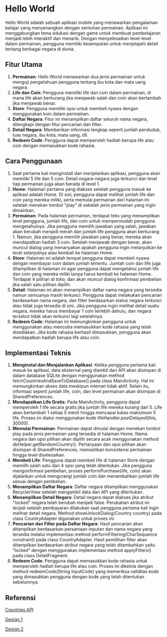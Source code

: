 # Hello World
Hello World adalah sebuah aplikasi mobile yang menawarkan pengalaman belajar yang menyenangkan dengan sentuhan permainan. Aplikasi ini menggabungkan tema edukasi dengan game untuk membuat pembelajaran menjadi lebih interaktif dan menarik. Dengan menyelesaikan level-level dalam permainan, pengguna memiliki kesempatan untuk menjelajahi detail tentang berbagai negara di dunia.

## Fitur Utama
1.	**Permainan**: Hello World menawarkan dua jenis permainan untuk menguji pengetahuan pengguna tentang ibu kota dan mata uang negara.
2.	**Life dan Coin**: Pengguna memiliki life dan coin dalam permainan, di mana life akan berkurang jika menjawab salah dan coin akan bertambah jika menjawab benar.
3.	**Store**: Pengguna memiliki opsi untuk membeli nyawa dengan menggunakan koin dalam permainan.
4.	**Daftar Negara**: Fitur ini menampilkan daftar seluruh nama negara, dilengkapi dengan fitur pencarian dan filter.
5.	**Detail Negara**: Memberikan informasi lengkap seperti jumlah penduduk, luas negara, ibu kota, mata uang, dll.
6.	**Redeem Code**: Pengguna dapat memperoleh hadiah berupa life atau coin dengan memasukkan kode rahasia.

## Cara Penggunaan
1.	Saat pertama kali menginstall dan menjalankan aplikasi, pengguna akan memiliki 5 life dan 5 coin. Detail negara-negara juga terkunci dan level tiap permainan juga akan berada di level 1. 
2.	**Home**: Halaman pertama yang diakses setelah pengguna masuk ke aplikasi adalah Home. Di sini, pengguna dapat melihat jumlah life dan coin yang mereka miliki, serta memulai permainan dari halaman ini setelah menekan tombol "play" di sebelah jenis permainan yang ingin dimainkan.
3.	**Permainan**: Pada halaman permainan, terdapat teks yang menampilkan level pengguna, jumlah life, dan coin untuk mempermudah pengguna mengetahuinya. Jika pengguna memilih jawaban yang salah, jawaban akan berubah menjadi merah dan jumlah life pengguna akan berkurang 1. Namun, jika pengguna memilih jawaban yang benar, mereka akan mendapatkan hadiah 3 coin. Setelah menjawab dengan benar, akan muncul dialog yang menanyakan apakah pengguna ingin melanjutkan ke level selanjutnya atau kembali ke halaman Home.
4.	**Store**: Halaman ini adalah tempat pengguna dapat membeli nyawa dengan membayar coin dalam jumlah tertentu. Jumlah coin dan life juga ditampilkan di halaman ini agar pengguna dapat mengetahui jumlah life dan coin yang mereka miliki tanpa harus kembali ke halaman Home. Terdapat 4 pilihan di toko, dan akan muncul dialog konfirmasi pembelian jika salah satu pilihan dipilih.
5.	**Detail**: Halaman ini akan menampilkan daftar nama negara yang tersedia namun semuanya masih terkunci. Pengguna dapat melakukan pencarian berdasarkan nama negara, dan filter berdasarkan status negara terkunci atau tidak juga tersedia di sini. Jika pengguna ingin melihat detail suatu negara, mereka harus membayar 1 coin terlebih dahulu, dan negara tersebut tidak akan terkunci lagi setelahnya.
6.	**Redeem Code**: Halaman ini memungkinkan pengguna untuk menggunakan atau mencoba memasukkan kode rahasia yang telah disediakan. Jika kode rahasia berhasil dimasukkan, pengguna akan mendapatkan hadiah berupa life atau coin.

## Implementasi Teknis
1.	**Menginstal dan Menjalankan Aplikasi**: Ketika pengguna pertama kali masuk ke aplikasi, data eksternal yang diambil dari API akan disimpan di dalam database SQLite dengan menggunakan method fetchCountriesAndSaveToDatabase() pada class MainActivity. Hal ini memungkinkan akses data meskipun internet tidak aktif. Selain itu, informasi seperti jumlah life, coin, dan level permainan akan disimpan di SharedPreferences.
2.	**Mendapatkan Life Gratis**: Pada MainActivity, pengguna dapat memperoleh 1 life secara gratis jika jumlah life mereka kurang dari 5. Life akan bertambah 1 setiap 5 menit hingga mencapai batas maksimum 5 life. Proses ini diatur menggunakan kode lifeHandler.postDelayed(this, 30000).
3.	**Memulai Permainan**: Permainan dapat dimulai dengan menekan tombol play pada jenis permainan yang tersedia di halaman Home. Nama negara dan opsi pilihan akan dipilih secara acak menggunakan method dbHelper.getRandomCountry(). Pertanyaan dan opsi pilihan akan disimpan di SharedPreferences, memastikan konsistensi permainan hingga level diselesaikan.
4.	**Membeli Life**: Pengguna dapat membeli life di halaman Store dengan memilih salah satu dari 4 opsi yang telah ditentukan. Jika pengguna mengonfirmasi pembelian, proses performPurchase(life, coin) akan dijalankan untuk mengurangi jumlah coin dan menambahkan jumlah life sesuai dengan pembelian.
5.	**Menampilkan Daftar Negara**: Daftar negara ditampilkan menggunakan RecyclerView setelah mengambil data dari API yang ditentukan.
6.	**Menampilkan Detail Negara**: Detail negara dapat diakses jika atribut "locked" negara telah berubah menjadi false. Perubahan atribut ini terjadi setelah pembayaran dilakukan saat pengguna pertama kali ingin melihat detail negara. Method showUnlockDialog(Country country) pada class CountryAdapter digunakan untuk proses ini.
7.	**Pencarian dan Filter pada Daftar Negara**: Hasil pencarian akan ditampilkan berdasarkan persamaan inputan dan nama negara yang tersedia melalui implementasi method performFiltering(CharSequence constraint) pada class CountryAdapter. Hasil pemilihan filter akan ditampilkan berdasarkan atribut negara yang telah ditambahkan yaitu “locked” dengan menggunakan implementasi method applyFilters() pada class DetailFragment.
8.	**Redeem Code**: Pengguna dapat memasukkan kode rahasia untuk memperoleh hadiah berupa life atau coin. Proses ini dikelola dengan method redeemCode(String inputCode) yang memeriksa validitas kode yang dimasukkan pengguna dengan kode yang telah ditentukan sebelumnya.

## Referensi
[Countries API](https://freetestapi.com/apis/countries)

[Design 1](https://dribbble.com/shots/18544068-A-Quiz-App)

[Design 2](https://dribbble.com/shots/17444278-Quize-Game-Mobile-App)
